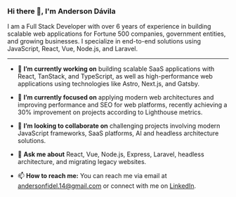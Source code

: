 ### Hi there 👋, I'm Anderson Dávila

I am a Full Stack Developer with over 6 years of experience in building scalable web applications for Fortune 500 companies, government entities, and growing businesses. I specialize in end-to-end solutions using JavaScript, React, Vue, Node.js, and Laravel.

---

- 🔭 **I’m currently working on** building scalable SaaS applications with React, TanStack, and TypeScript, as well as high-performance web applications using technologies like Astro, Next.js, and Gatsby.

- 🌱 **I’m currently focused on** applying modern web architectures and improving performance and SEO for web platforms, recently achieving a 30% improvement on projects according to Lighthouse metrics.

- 👯 **I’m looking to collaborate on** challenging projects involving modern JavaScript frameworks, SaaS platforms, AI and headless architecture solutions.

- 💬 **Ask me about** React, Vue, Node.js, Express, Laravel, headless architecture, and migrating legacy websites.

- 📫 **How to reach me:** You can reach me via email at [andersonfidel.14@gmail.com](mailto:andersonfidel.14@gmail.com) or connect with me on [LinkedIn](https://www.linkedin.com/in/davilacode).
